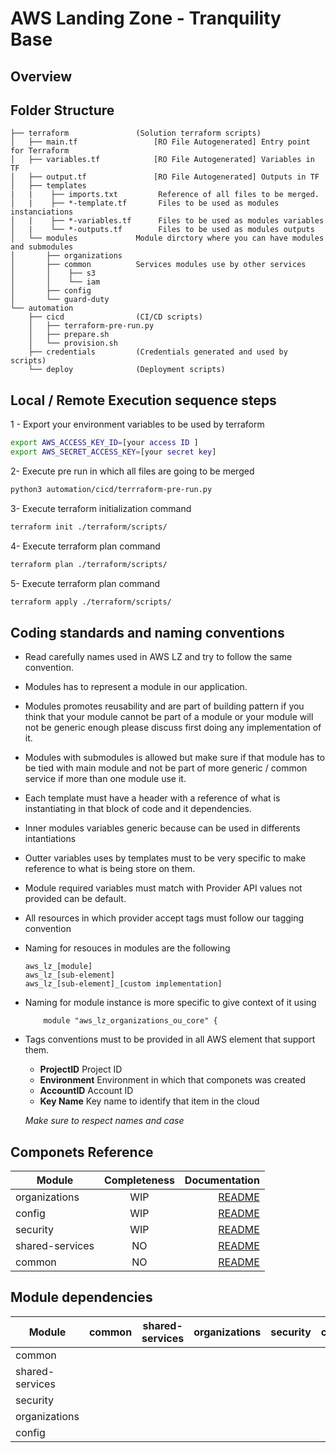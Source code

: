 # AWS Landing Zone - Tranquility Base
  
## Overview

## Folder Structure
```  
├── terraform               (Solution terraform scripts)
│   ├── main.tf                 [RO File Autogenerated] Entry point for Terraform
│   ├── variables.tf            [RO File Autogenerated] Variables in TF
│   ├── output.tf               [RO File Autogenerated] Outputs in TF
│   ├── templates             
|   |    ├── imports.txt         Reference of all files to be merged.
│   |    ├── *-template.tf       Files to be used as modules instanciations 
│   |    ├── *-variables.tf      Files to be used as modules variables
│   |    └── *-outputs.tf        Files to be used as modules outputs
│   └── modules             Module dirctory where you can have modules and submodules
│       ├── organizations
│       ├── common          Services modules use by other services
│       │    ├── s3
│       │    └── iam
│       ├── config
│       └── guard-duty
└── automation
    ├── cicd                (CI/CD scripts)
    │   ├── terraform-pre-run.py       
    │   ├── prepare.sh
    │   └── provision.sh      
    ├── credentials         (Credentials generated and used by scripts)
    └── deploy              (Deployment scripts)
```

## Local / Remote Execution sequence steps

1 - Export your environment variables to be used by terraform
``` sh
export AWS_ACCESS_KEY_ID=[your access ID ]
export AWS_SECRET_ACCESS_KEY=[your secret key]
```

2- Execute pre run in which all files are going to be merged
``` sh
python3 automation/cicd/terrraform-pre-run.py
```

3- Execute terraform initialization command
``` sh
terraform init ./terraform/scripts/
```

4- Execute terraform plan command
``` sh
terraform plan ./terraform/scripts/
```

5- Execute terraform plan command
``` sh
terraform apply ./terraform/scripts/
```
## Coding standards and naming conventions

* Read carefully names used in AWS LZ and try to follow the same convention. 
* Modules has to represent a module in our application. 
* Modules promotes reusability and are part of building pattern if you think that your module cannot be part of a module or your module will not be generic enough please discuss first doing any implementation of it.
* Modules with submodules is allowed but make sure if that module has to be tied with main module and not be part of more generic / common service if more than one module use it.
* Each template must have a header with a reference of what is instantiating in that block of code and it dependencies.
* Inner modules variables generic because can be used in differents intantiations
* Outter variables uses by templates must to be very specific to make reference to what is being store on them.
* Module required variables must match with Provider API values not provided can be default.
* All resources in which provider accept tags must follow our tagging convention 
* Naming for resouces in modules are the following
    ``` 
    aws_lz_[module]
    aws_lz_[sub-element]
    aws_lz_[sub-element]_[custom implementation]
    ```
* Naming for module instance is more specific to give context of it using 
    ```
        module "aws_lz_organizations_ou_core" {
    ```
* Tags conventions must to be provided in all AWS element that support them. 
    * **ProjectID**    Project ID
    * **Environment**  Environment in which that componets was created
    * **AccountID**    Account ID
    * **Key Name**     Key name to identify that item in the cloud 

    _Make sure to respect names and case_   

     


## Componets Reference
| Module         | Completeness  | Documentation  |
| ----------------- |:-------------:| -----:|
| organizations     | WIP            |[README](/terraform/modules/organization/README.md)|
| config            | WIP            |[README](/terraform/modules/confg/README.md) |
| security          | WIP            |[README](/terraform/modules/security/README.md) |
| shared-services   | NO            |[README](/terraform/modules/sharedservices/README.md) |
| common            | NO            |[README](/terraform/modules/common/README.md) |


## Module dependencies 
| Module    			| common  		| shared-services  	| organizations | security 		| config 		|
| --------------------- |:-------------:| :-------------: 	|:-------------:| :------------:| -------------:|
|common					|     			|       			|       		|       		|  	     		|
|shared-services		|     			| 	     			|       		|       		|  	     		|
|security				|     			|  	     			|       		|       		|  	     		|
|organizations			|     			|  	     			|       		|       		|  	     		|
|config					|     			|       			|       		|       		|  	     		|